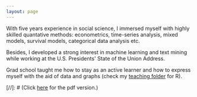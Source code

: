 ```yaml
---
layout: page
---
```


With five years experience in social science, I immersed myself with highly skilled quantative methods: econometrics, time-series analysis, mixed models, survival models, categorical data analysis etc.

Besides, I developed a strong interest in machine learning and text mining while working at the U.S. Presidents' State of the Union Address. 

Grad school taught me how to stay as an active learner and how to express myself with the aid of data and graphs (check my [teaching folder](https://github.com/haowang666/POS603-Lab) for R).


[//]: # (Click [here](/resume/Hao-cv.pdf) for the pdf version.)


